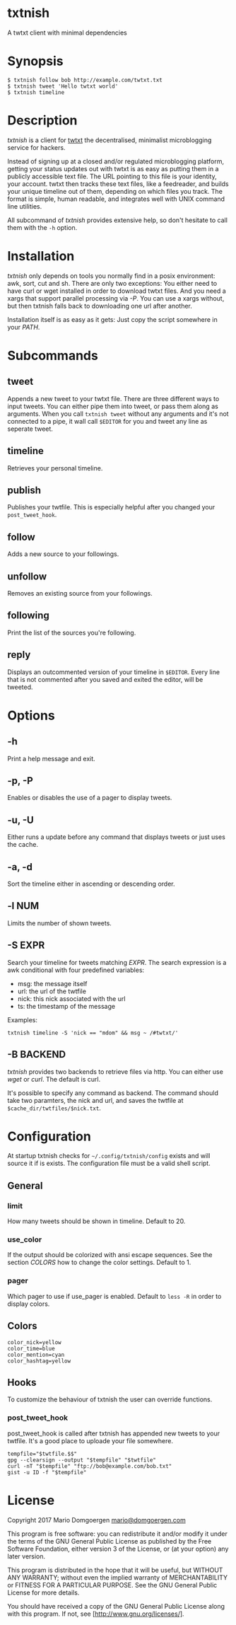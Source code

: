 # txtnish
A twtxt client with minimal dependencies

# Synopsis

```
$ txtnish follow bob http://example.com/twtxt.txt
$ txtnish tweet 'Hello twtxt world'
$ txtnish timeline
```

# Description

*txtnish* is a client for [twtxt](https://github.com/buckket/twtxt)
the decentralised, minimalist microblogging service for hackers.

Instead of signing up at a closed and/or regulated microblogging platform,
getting your status updates out with twtxt is as easy as putting them in a
publicly accessible text file. The URL pointing to this file is your identity,
your account. twtxt then tracks these text files, like a feedreader, and builds
your unique timeline out of them, depending on which files you track. The
format is simple, human readable, and integrates well with UNIX command line
utilities.

All subcommand of *txtnish* provides extensive help, so don't hesitate
to call them with the `-h` option.

# Installation

*txtnish* only depends on tools you normally find in a posix environment:
awk, sort, cut and sh. There are only two exceptions: You either need
to have curl or wget installed in order to download twtxt files. And you
need a xargs that support parallel processing via *-P*. You can use a xargs
without, but then txtnish falls back to downloading one url after another.

Installation itself is as easy as it gets: Just copy the script somewhere
in your *PATH*.

# Subcommands

## tweet

Appends a new tweet to your twtxt file. There are three different ways
to input tweets. You can either pipe them into tweet, or pass them along
as arguments. When you call `txtnish tweet` without any arguments and
it's not connected to a pipe, it wall call `$EDITOR` for you and tweet
any line as seperate tweet.

## timeline

Retrieves your personal timeline.

## publish

Publishes your twtfile. This is especially helpful after you changed your
`post_tweet_hook`.

## follow

Adds a new source to your followings.

## unfollow

Removes an existing source from your followings.

## following

Print the list of the sources you're following.

## reply

Displays an outcommented version of your timeline in `$EDITOR`. Every
line that is not commented after you saved and exited the editor, will
be tweeted.

# Options

## -h

Print a help message and exit.

## -p, -P

Enables or disables the use of a pager to display tweets.

## -u, -U

Either runs a update before any command that displays tweets or just uses the
cache.

## -a, -d

Sort the timeline either in ascending or descending order.

## -l NUM

Limits the number of shown tweets.

## -S EXPR

Search your timeline for tweets matching *EXPR*. The search expression is a awk conditional with four predefined variables:

* msg: the message itself
* url: the url of the twtfile
* nick: this nick associated with the url
* ts: the timestamp of the message

Examples:

```
txtnish timeline -S 'nick == "mdom" && msg ~ /#twtxt/'
```

## -B BACKEND

*txtnish* provides two backends to retrieve files via http. You can
either use *wget* or *curl*. The default is curl.

It's possible to specify any command as backend. The command should
take two paramters, the nick and url, and saves the twtfile at
`$cache_dir/twtfiles/$nick.txt`.

# Configuration

At startup txtnish checks for `~/.config/txtnish/config` exists and
will source it if is exists. The configuration file must be a valid
shell script.

## General

### limit

How many tweets should be shown in timeline. Default to 20.

### use_color

If the output should be colorized with ansi escape sequences. See the
section *COLORS* how to change the color settings. Default to 1.

### pager

Which pager to use if use_pager is enabled. Default to `less -R` in
order to display colors.

## Colors

```
color_nick=yellow
color_time=blue
color_mention=cyan
color_hashtag=yellow
```

## Hooks

To customize the behaviour of txtnish the user can override functions.

### post_tweet_hook

post_tweet_hook is called after txtnish has appended new tweets to your
twtfile. It's a good place to uploade your file somewhere.

```
tempfile="$twtfile.$$"
gpg --clearsign --output "$tempfile" "$twtfile"
curl -nT "$tempfile" "ftp://bob@example.com/bob.txt"
gist -u ID -f "$tempfile"
```

# License

Copyright 2017 Mario Domgoergen <mario@domgoergen.com>

This program is free software: you can redistribute it and/or modify it under
the terms of the GNU General Public License as published by the Free Software
Foundation, either version 3 of the License, or (at your option) any later
version.

This program is distributed in the hope that it will be useful, but WITHOUT ANY
WARRANTY; without even the implied warranty of MERCHANTABILITY or FITNESS FOR A
PARTICULAR PURPOSE.  See the GNU General Public License for more details.

You should have received a copy of the GNU General Public License along with
this program.  If not, see [http://www.gnu.org/licenses/].
